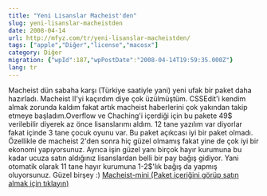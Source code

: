 ```yaml
---
title: "Yeni Lisanslar Macheist'den"
slug: yeni-lisanslar-macheistden
date: 2008-04-14
url: http://mfyz.com/tr/yeni-lisanslar-macheistden/
tags: ["apple","Diğer","license","macosx"]
category: Diğer
migration: {"wpId":187,"wpPostDate":"2008-04-14T19:59:35.000Z"}
lang: tr
---
```


Macheist dün sabaha karşı (Türkiye saatiyle yani) yeni ufak bir paket daha hazırladı. Macheist II'yi kaçırdım diye çok üzülmüştüm. CSSEdit'i kendim almak zorunda kaldım fakat artık macheist haberlerini çok yakından takip etmeye başladım.Overflow ve Chaching'i içerdiği için bu pakete 49$ verilebilir diyerek az önce lisanslarımı aldım. 12 tane yazılım var diyorlar fakat içinde 3 tane çocuk oyunu var. Bu paket açıkcası iyi bir paket olmadı. Özellikle de macheist 2'den sonra hiç güzel olmamış fakat yine de çok iyi bir ekonomi yapıyorsunuz. Ayrıca işin güzel yanı birçok hayır kurumuna bu kadar ucuza satın aldığınız lisanslardan belli bir pay bağış gidiyor. Yani otomatik olarak 11 tane hayır kurumuna 1-2$'lık bağış da yapmış oluyorsunuz. Güzel birşey :) [Macheist-mini (Paket içeriğini görüp satın almak için tıklayın)]("https://www.macheist.com/buy/referral/102219")
